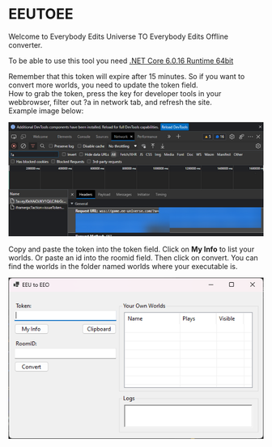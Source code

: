 # EEUTOEE
Welcome to Everybody Edits Universe TO Everybody Edits Offline converter.

To be able to use this tool you need [.NET Core 6.0.16 Runtime 64bit](https://dotnet.microsoft.com/en-us/download/dotnet/thank-you/runtime-desktop-6.0.16-windows-x64-installer)

Remember that this token will expire after 15 minutes. So if you want to convert more worlds, you need to update the token field.  
How to grab the token, press the key for developer tools in your webbrowser, filter out ?a in network tab, and refresh the site.   
Example image below:  

![img](https://github.com/capashaa/EEUTOEE/blob/main/img/networkexample.png)

Copy and paste the token into the token field. Click on **My Info** to list your worlds. Or paste an id into the roomid field. Then click on convert. 
You can find the worlds in the folder named worlds where your executable is.  

![img](https://github.com/capashaa/EEUTOEE/blob/main/img/tool.png)

